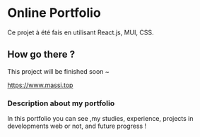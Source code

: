 # Online Portfolio

Ce projet à été fais en utilisant React.js, MUI, CSS.

## How go there ?

This project will be finished soon ~

https://www.massi.top

### Description about my portfolio

In this portfolio you can see ,my studies, experience, projects in developments web or not, and future progress !
